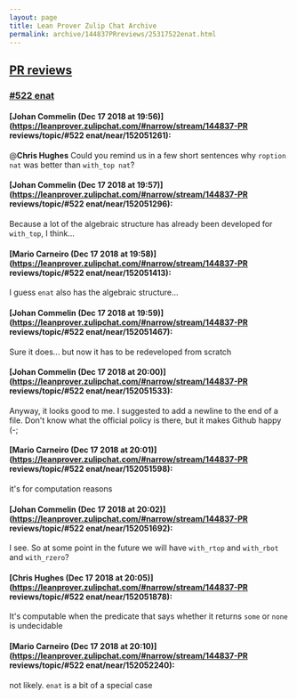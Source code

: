 ```yaml
---
layout: page
title: Lean Prover Zulip Chat Archive 
permalink: archive/144837PRreviews/25317522enat.html
---
```


## [PR reviews](index.html)
### [#522 enat](25317522enat.html)

#### [Johan Commelin (Dec 17 2018 at 19:56)](https://leanprover.zulipchat.com/#narrow/stream/144837-PR reviews/topic/#522 enat/near/152051261):
@**Chris Hughes** Could you remind us in a few short sentences why `roption nat` was better than `with_top nat`?

#### [Johan Commelin (Dec 17 2018 at 19:57)](https://leanprover.zulipchat.com/#narrow/stream/144837-PR reviews/topic/#522 enat/near/152051296):
Because a lot of the algebraic structure has already been developed for `with_top`, I think...

#### [Mario Carneiro (Dec 17 2018 at 19:58)](https://leanprover.zulipchat.com/#narrow/stream/144837-PR reviews/topic/#522 enat/near/152051413):
I guess `enat` also has the algebraic structure...

#### [Johan Commelin (Dec 17 2018 at 19:59)](https://leanprover.zulipchat.com/#narrow/stream/144837-PR reviews/topic/#522 enat/near/152051467):
Sure it does... but now it has to be redeveloped from scratch

#### [Johan Commelin (Dec 17 2018 at 20:00)](https://leanprover.zulipchat.com/#narrow/stream/144837-PR reviews/topic/#522 enat/near/152051533):
Anyway, it looks good to me. I suggested to add a newline to the end of a file. Don't know what the official policy is there, but it makes Github happy (-;

#### [Mario Carneiro (Dec 17 2018 at 20:01)](https://leanprover.zulipchat.com/#narrow/stream/144837-PR reviews/topic/#522 enat/near/152051598):
it's for computation reasons

#### [Johan Commelin (Dec 17 2018 at 20:02)](https://leanprover.zulipchat.com/#narrow/stream/144837-PR reviews/topic/#522 enat/near/152051692):
I see. So at some point in the future we will have `with_rtop` and `with_rbot` and `with_rzero`?

#### [Chris Hughes (Dec 17 2018 at 20:05)](https://leanprover.zulipchat.com/#narrow/stream/144837-PR reviews/topic/#522 enat/near/152051878):
It's computable when the predicate that says whether it returns `some` or `none` is undecidable

#### [Mario Carneiro (Dec 17 2018 at 20:10)](https://leanprover.zulipchat.com/#narrow/stream/144837-PR reviews/topic/#522 enat/near/152052240):
not likely. `enat` is a bit of a special case

